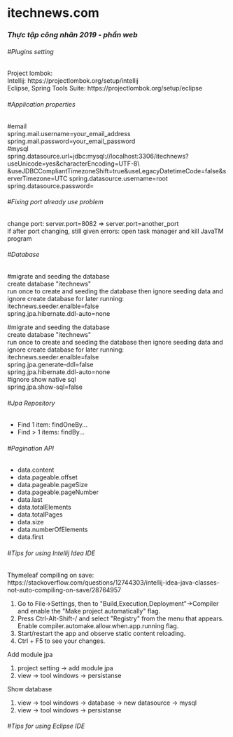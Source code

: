 # itechnews.com
<h3><i>Thực tập công nhân 2019 - phần web</i></h3>

<h6>#Plugins setting</h6>
<p>
Project lombok:<br>
Intellij: https://projectlombok.org/setup/intellij<br>
Eclipse, Spring Tools Suite: https://projectlombok.org/setup/eclipse 
</p>

<h6>#Application properties</h6>
<p>
#email<br>
spring.mail.username=your_email_address<br>
spring.mail.password=your_email_password
<br>#mysql<br>
spring.datasource.url=jdbc:mysql://localhost:3306/itechnews?useUnicode=yes&characterEncoding=UTF-8\
  &useJDBCCompliantTimezoneShift=true&useLegacyDatetimeCode=false&serverTimezone=UTC
spring.datasource.username=root<br>
spring.datasource.password=
</p>

<h6>#Fixing port already use problem</h6>
<p>
change port: server.port=8082 => server.port=another_port<br>
if after port changing, still given errors: open task manager and kill JavaTM program
</p>

<h6>#Database</h6>
<p>
#migrate and seeding the database <br/>
create database "itechnews"<br>
run once to create and seeding the database then ignore seeding data and ignore create database for later running:<br>
itechnews.seeder.enalble=false<br/>
spring.jpa.hibernate.ddl-auto=none
</p>
<p>
#migrate and seeding the database <br/>
create database "itechnews"<br>
run once to create and seeding the database then ignore seeding data and ignore create database for later running:<br>
itechnews.seeder.enalble=false<br/>
spring.jpa.generate-ddl=false<br/>
spring.jpa.hibernate.ddl-auto=none<br/>
#ignore show native sql <br/>
spring.jpa.show-sql=false
</p>

<h6>#Jpa Repository</h6>
<p>
<ul>
    <li>Find 1 item: findOneBy...</li>
    <li>Find > 1 items: findBy...</li>
</ul>
</p>

<h6>#Pagination API</h6>
<p>
<ul>
    <li>data.content</li>
    <li>data.pageable.offset</li>
    <li>data.pageable.pageSize</li>
    <li>data.pageable.pageNumber</li>
    <li>data.last</li>
    <li>data.totalElements</li>
    <li>data.totalPages</li>
    <li>data.size</li>
    <li>data.numberOfElements</li>
    <li>data.first</li>
</ul>
</p>

<h6>#Tips for using Intellij Idea IDE</h6>
<p>Thymeleaf compiling on save: https://stackoverflow.com/questions/12744303/intellij-idea-java-classes-not-auto-compiling-on-save/28764957<p>
<ol>
    <li>Go to File->Settings, then to "Build,Execution,Deployment"->Compiler and enable the "Make project automatically" flag.</li>
    <li>Press Ctrl-Alt-Shift-/ and select "Registry" from the menu that appears. Enable compiler.automake.allow.when.app.running flag.</li>
    <li>Start/restart the app and observe static content reloading.</li>
    <li>Ctrl + F5 to see your changes.</li>
</ol>

<p>Add module jpa<p>
<ol>
    <li>project setting -> add module jpa</li>
    <li>view -> tool windows -> persistanse</li>
</ol>

<p>Show database<p>
<ol>
    <li>view -> tool windows -> database -> new datasource -> mysql</li>
    <li>view -> tool windows -> persistanse</li>
</ol>
<h6>#Tips for using Eclipse IDE</h6>